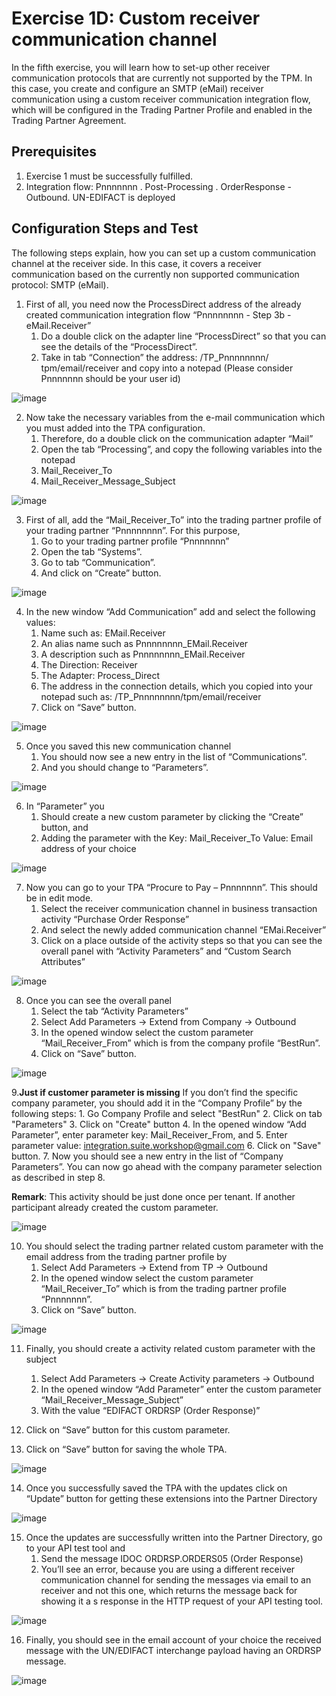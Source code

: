 # **Exercise 1D: Custom receiver communication channel**

In the fifth exercise, you will learn how to set-up other receiver communication protocols that are currently not supported by the TPM. In this case, you create and configure an SMTP (eMail) receiver communication using a custom receiver communication integration flow, which will be configured in the Trading Partner Profile and enabled in the Trading Partner Agreement.

## **Prerequisites**

1.	Exercise 1 must be successfully fulfilled.
2.	Integration flow: Pnnnnnnn . Post-Processing . OrderResponse - Outbound. UN-EDIFACT is deployed

## **Configuration Steps and Test**

The following steps explain, how you can set up a custom communication channel at the receiver side. In this case, it covers a receiver communication based on the currently non supported communication protocol: SMTP (eMail).


1.	First of all, you need now the ProcessDirect address of the already created communication integration flow “Pnnnnnnnn - Step 3b - eMail.Receiver”
    1.	Do a double click on the adapter line “ProcessDirect” so that you can see the details of the “ProcessDirect”.
    2.	Take in tab “Connection” the address: /TP_Pnnnnnnnn/ tpm/email/receiver and copy into a notepad (Please consider Pnnnnnnn should be your user id)

![image](assets/1.png)

2.	Now take the necessary variables from the e-mail communication which you must added into the TPA configuration.
    1.	Therefore, do a double click on the communication adapter “Mail” 
    2.	Open the tab “Processing”, and copy the following variables into the notepad
    3.	Mail_Receiver_To
    4.	Mail_Receiver_Message_Subject

![image](assets/2.png)

3.	First of all, add the “Mail_Receiver_To” into the trading partner profile of your trading partner “Pnnnnnnnn”. For this purpose,
    1.	Go to your trading partner profile “Pnnnnnnn”
    2.	Open the tab “Systems”.
    3.	Go to tab “Communication”.
    4.	And click on “Create” button.

![image](assets/3.png)

4. 	In the new window “Add Communication” add and select the following values:
    1.	Name such as: EMail.Receiver
    2.	An alias name such as Pnnnnnnnn_EMail.Receiver
    3.	A description such as Pnnnnnnnn_EMail.Receiver
    4.	The Direction: Receiver
    5.	The Adapter: Process_Direct
    6.	The address in the connection details, which you copied into your notepad such as: /TP_Pnnnnnnnn/tpm/email/receiver
    7.	Click on “Save” button.

![image](assets/4.png)

5.	Once you saved this new communication channel
    1.	You should now see a new entry in the list of “Communications”.
    2.	And you should change to “Parameters”.

![image](assets/5.png)

6.	In “Parameter” you 
    1. 	Should create a new custom parameter by clicking the “Create” button, and
    2.	Adding the parameter with the Key: Mail_Receiver_To Value: Email address of your choice

![image](assets/6.png)

7.	Now you can go to your TPA “Procure to Pay – Pnnnnnnn”. This should be in edit mode. 
    1.	Select the receiver communication channel in business transaction activity “Purchase Order Response”
    2.	And select the newly added communication channel “EMai.Receiver”
    3.	Click on a place outside of the activity steps so that you can see the overall panel with “Activity Parameters” and “Custom Search Attributes”

![image](assets/7.png)

8.	Once you can see the overall panel
    1.	Select the tab “Activity Parameters”
    2.	Select Add Parameters -> Extend from Company -> Outbound
    3.	In the opened window select the custom parameter “Mail_Receiver_From” which is from the company profile “BestRun”.
    4.	Click on “Save” button.

![image](assets/8.png)

9.**Just if customer parameter is missing**
If you don’t find the specific company parameter, you should add it in the “Company Profile” by the following steps:
    1.	Go Company Profile and select "BestRun"
    2.	Click on tab "Parameters"
    3.	Click on "Create" button
    4.	In the opened window “Add Parameter”, enter parameter key: Mail_Receiver_From, and
    5.	Enter parameter value: integration.suite.workshop@gmail.com
    6.	Click on "Save" button.
    7.	Now you should see a new entry in the list of “Company Parameters”. You can now go ahead with the company parameter selection as described in step 8.

**Remark**: This activity should be just done once per tenant. If another participant already created the custom parameter.

![image](assets/9.png)

10.	You should select the trading partner related custom parameter with the email address from the trading partner profile by
    1.	Select Add Parameters -> Extend from TP -> Outbound
    2.	In the opened window select the custom parameter “Mail_Receiver_To” which is from the trading partner profile “Pnnnnnnn”.
    3.	Click on “Save” button.

![image](assets/10.png)

11.	Finally, you should create a activity related custom parameter with the subject
    1.	Select Add Parameters -> Create Activity parameters -> Outbound
    2.	In the opened window “Add Parameter” enter the custom parameter “Mail_Receiver_Message_Subject”
    3.	With the value “EDIFACT ORDRSP (Order Response)”

12.	Click on “Save” button for this custom parameter.
    
13.	Click on “Save” button for saving the whole TPA.

![image](assets/11.png)

14.	Once you successfully saved the TPA with the updates click on “Update” button for getting these extensions into the Partner Directory

![image](assets/14.png)

15.	Once the updates are successfully written into the Partner Directory, go to your API test tool and 
    1.	Send the message IDOC ORDRSP.ORDERS05 (Order Response)
    2.	You’ll see an error, because you are using a different receiver communication channel for sending the messages via email to an receiver and not this one, which returns the message back for showing it a s response in the HTTP request of your API testing tool.

![image](assets/15.png)

16.	Finally, you should see in the email account of your choice the received message with the UN/EDIFACT interchange payload having an ORDRSP message.

![image](assets/16.png)